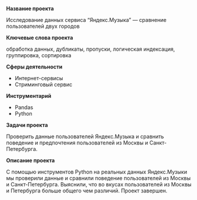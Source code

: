 **Название проекта**

Исследование данных сервиса “Яндекс.Музыка” — сравнение пользователей двух городов 


**Ключевые слова проекта**

обработка данных, дубликаты, пропуски, логическая индексация, группировка, сортировка

**Сферы деятельности**
- Интернет-сервисы
- Стриминговый сервис

**Инструментарий**
- Pandas 
- Python

**Задачи проекта**

Проверить данные пользователей Яндекс.Музыка и сравнить поведение и предпочтения пользователей из Москвы и Санкт-Петербурга.	

**Описание проекта**

С помощью  инструментов Python на реальных данных Яндекс.Музыки мы проверили данные и сравнили поведение пользователей из Москвы и Санкт-Петербурга.
Выяснили, что во вкусах пользователей из Москвы и Петербурга больше общего чем различий. Проект завершен.

